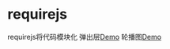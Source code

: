# requirejs
requirejs将代码模块化
弹出层[Demo](https://dobetterzjl.github.io/requirejs/弹出层/index)
轮播图[Demo](https://dobetterzjl.github.io/requirejs/轮播图/index)
